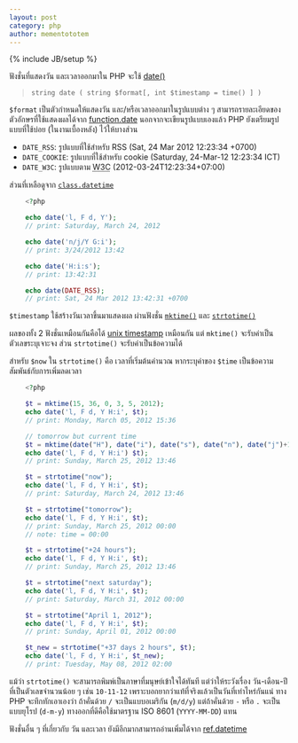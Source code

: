 ```yaml
---
layout: post
category: php
author: mementototem
---
```

{% include JB/setup %}

ฟังชั่นที่แสดงวัน และเวลาออกมาใน PHP จะใช้ [date()](http://php.net/manual/en/function.date.php)

> `string date ( string $format[, int $timestamp = time() ] )`

`$format` เป็นตัวกำหนดให้แสดงวัน และ/หรือเวลาออกมาในรูปแบบต่าง ๆ สามารถรายละเอียดของตัวอักษรที่ใช้แสดงผลได้จาก [function.date](http://php.net/manual/en/function.date.php) นอกจากจะเขียนรูปแบบเองแล้ว PHP ยังเตรียมรูปแบบที่ใช้บ่อย (ในงานเบื้องหลัง) ไว้ให้บางส่วน

- `DATE_RSS`: รูปแบบที่ใช้สำหรับ RSS (Sat, 24 Mar 2012 12:23:34 +0700)
- `DATE_COOKIE`: รูปแบบที่ใช้สำหรับ cookie (Saturday, 24-Mar-12 12:23:34 ICT)
- `DATE_W3C`: รูปแบบตาม <abbr title="World Wide Web Consortium">W3C</abbr> (2012-03-24T12:23:34+07:00)

ส่วนที่เหลือดูจาก [`class.datetime`](http://www.php.net/manual/en/class.datetime.php#datetime.constants.types)

```php
    <?php

    echo date('l, F d, Y');
    // print: Saturday, March 24, 2012

    echo date('n/j/Y G:i');
    // print: 3/24/2012 13:42

    echo date('H:i:s');
    // print: 13:42:31

    echo date(DATE_RSS);
    // print: Sat, 24 Mar 2012 13:42:31 +0700
```

`$timestamp` ใช้สร้างวันเวลาขึ้นมาแสดงผล ผ่านฟังชั่น [`mktime()`](http://www.php.net/manual/en/function.mktime.php) และ [`strtotime()`](http://www.php.net/manual/en/function.strtotime.php)

ผลของทั้ง 2 ฟังชั่นเหมือนกันคือได้ [unix timestamp](http://en.wikipedia.org/wiki/Unix_timestamp) เหมือนกัน แต่ `mktime()` จะรับค่าเป็นตัวเลขระบุเจาะจง ส่วน `strtotime()` จะรับค่าเป็นข้อความได้

สำหรับ `$now` ใน `strtotime()` คือ เวลาที่เริ่มต้นคำนวณ หากระบุค่าของ `$time` เป็นข้อความสัมพันธ์กับการเพิ่มลดเวลา

```php
    <?php

    $t = mktime(15, 36, 0, 3, 5, 2012);
    echo date('l, F d, Y H:i', $t);
    // print: Monday, March 05, 2012 15:36

    // tomorrow but current time
    $t = mktime(date("H"), date("i"), date("s"), date("n"), date("j")+1, date("Y"));
    echo date('l, F d, Y H:i') $t);
    // print: Sunday, March 25, 2012 13:46

    $t = strtotime("now");
    echo date('l, F d, Y H:i', $t);
    // print: Saturday, March 24, 2012 13:46

    $t = strtotime("tomorrow");
    echo date('l, F d, Y H:i', $t);
    // print: Sunday, March 25, 2012 00:00
    // note: time = 00:00

    $t = strtotime("+24 hours");
    echo date('l, F d, Y H:i', $t);
    // print: Sunday, March 25, 2012 13:46

    $t = strtotime("next saturday");
    echo date('l, F d, Y H:i', $t);
    // print: Saturday, March 31, 2012 00:00

    $t = strtotime("April 1, 2012");
    echo date('l, F d, Y H:i', $t);
    // print: Sunday, April 01, 2012 00:00

    $t_new = strtotime("+37 days 2 hours", $t);
    echo date('l, F d, Y H:i', $t_new);
    // print: Tuesday, May 08, 2012 02:00
```

แม้ว่า `strtotime()` จะสามารถพิมพ์เป็นภาษาที่มนุษย์เข้าใจได้ทันที แต่ว่าให้ระวังเรื่อง วัน-เดือน-ปี ที่เป็นตัวเลขจำนวนน้อย ๆ เช่น `10-11-12` เพราะบอกยากว่าแท้ที่จริงแล้วเป็นวันที่เท่าไหร่กันแน่ ทาง PHP จะทึกทักเอาเองว่า ถ้าคั่นด้วย `/` จะเป็นแบบอเมริกัน (`m/d/y`) แต่ถ้าคั่นด้วย `-` หรือ `.` จะเป็นแบบยุโรป (`d-m-y`) ทางออกที่ดีคือใช้มาตรฐาน ISO 8601 (`YYYY-MM-DD`) แทน

ฟังชั่นอื่น ๆ ที่เกี่ยวกับ วัน และเวลา ยังมีอีกมากสามารถอ่านเพิ่มได้จาก [ref.datetime](http://www.php.net/manual/en/ref.datetime.php)
